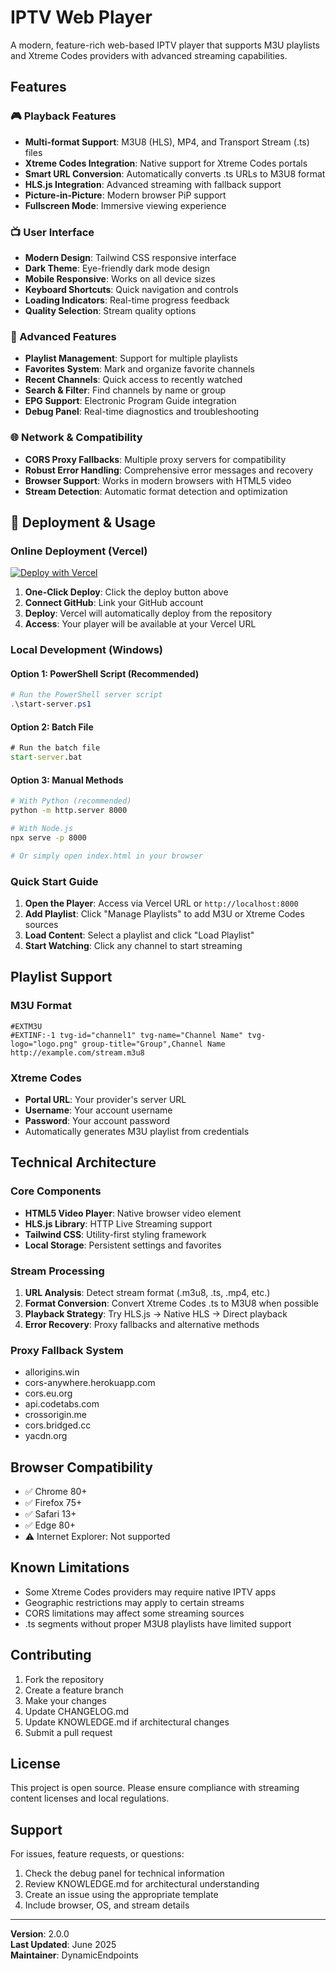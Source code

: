 # IPTV Web Player

A modern, feature-rich web-based IPTV player that supports M3U playlists and Xtreme Codes providers with advanced streaming capabilities.

## Features

### 🎮 Playback Features
- **Multi-format Support**: M3U8 (HLS), MP4, and Transport Stream (.ts) files
- **Xtreme Codes Integration**: Native support for Xtreme Codes portals
- **Smart URL Conversion**: Automatically converts .ts URLs to M3U8 format
- **HLS.js Integration**: Advanced streaming with fallback support
- **Picture-in-Picture**: Modern browser PiP support
- **Fullscreen Mode**: Immersive viewing experience

### 📺 User Interface
- **Modern Design**: Tailwind CSS responsive interface
- **Dark Theme**: Eye-friendly dark mode design
- **Mobile Responsive**: Works on all device sizes
- **Keyboard Shortcuts**: Quick navigation and controls
- **Loading Indicators**: Real-time progress feedback
- **Quality Selection**: Stream quality options

### 🔧 Advanced Features
- **Playlist Management**: Support for multiple playlists
- **Favorites System**: Mark and organize favorite channels
- **Recent Channels**: Quick access to recently watched
- **Search & Filter**: Find channels by name or group
- **EPG Support**: Electronic Program Guide integration
- **Debug Panel**: Real-time diagnostics and troubleshooting

### 🌐 Network & Compatibility
- **CORS Proxy Fallbacks**: Multiple proxy servers for compatibility
- **Robust Error Handling**: Comprehensive error messages and recovery
- **Browser Support**: Works in modern browsers with HTML5 video
- **Stream Detection**: Automatic format detection and optimization

## 🚀 Deployment & Usage

### Online Deployment (Vercel)
[![Deploy with Vercel](https://vercel.com/button)](https://vercel.com/new/clone?repository-url=https://github.com/DynamicEndpoints/Iptv_webplayer)

1. **One-Click Deploy**: Click the deploy button above
2. **Connect GitHub**: Link your GitHub account
3. **Deploy**: Vercel will automatically deploy from the repository
4. **Access**: Your player will be available at your Vercel URL

### Local Development (Windows)

#### Option 1: PowerShell Script (Recommended)
```powershell
# Run the PowerShell server script
.\start-server.ps1
```

#### Option 2: Batch File
```cmd
# Run the batch file
start-server.bat
```

#### Option 3: Manual Methods
```bash
# With Python (recommended)
python -m http.server 8000

# With Node.js
npx serve -p 8000

# Or simply open index.html in your browser
```

### Quick Start Guide

1. **Open the Player**: Access via Vercel URL or `http://localhost:8000`
2. **Add Playlist**: Click "Manage Playlists" to add M3U or Xtreme Codes sources
3. **Load Content**: Select a playlist and click "Load Playlist"
4. **Start Watching**: Click any channel to start streaming

## Playlist Support

### M3U Format
```
#EXTM3U
#EXTINF:-1 tvg-id="channel1" tvg-name="Channel Name" tvg-logo="logo.png" group-title="Group",Channel Name
http://example.com/stream.m3u8
```

### Xtreme Codes
- **Portal URL**: Your provider's server URL
- **Username**: Your account username  
- **Password**: Your account password
- Automatically generates M3U playlist from credentials

## Technical Architecture

### Core Components
- **HTML5 Video Player**: Native browser video element
- **HLS.js Library**: HTTP Live Streaming support
- **Tailwind CSS**: Utility-first styling framework
- **Local Storage**: Persistent settings and favorites

### Stream Processing
1. **URL Analysis**: Detect stream format (.m3u8, .ts, .mp4, etc.)
2. **Format Conversion**: Convert Xtreme Codes .ts to M3U8 when possible
3. **Playback Strategy**: Try HLS.js → Native HLS → Direct playback
4. **Error Recovery**: Proxy fallbacks and alternative methods

### Proxy Fallback System
- allorigins.win
- cors-anywhere.herokuapp.com  
- cors.eu.org
- api.codetabs.com
- crossorigin.me
- cors.bridged.cc
- yacdn.org

## Browser Compatibility

- ✅ Chrome 80+
- ✅ Firefox 75+
- ✅ Safari 13+
- ✅ Edge 80+
- ⚠️ Internet Explorer: Not supported

## Known Limitations

- Some Xtreme Codes providers may require native IPTV apps
- Geographic restrictions may apply to certain streams
- CORS limitations may affect some streaming sources
- .ts segments without proper M3U8 playlists have limited support

## Contributing

1. Fork the repository
2. Create a feature branch
3. Make your changes
4. Update CHANGELOG.md
5. Update KNOWLEDGE.md if architectural changes
6. Submit a pull request

## License

This project is open source. Please ensure compliance with streaming content licenses and local regulations.

## Support

For issues, feature requests, or questions:
1. Check the debug panel for technical information
2. Review KNOWLEDGE.md for architectural understanding
3. Create an issue using the appropriate template
4. Include browser, OS, and stream details

---

**Version**: 2.0.0  
**Last Updated**: June 2025  
**Maintainer**: DynamicEndpoints

